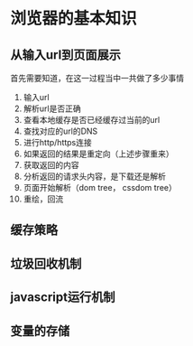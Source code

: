 # 浏览器的基本知识

## 从输入url到页面展示

首先需要知道，在这一过程当中一共做了多少事情

1. 输入url
2. 解析url是否正确
3. 查看本地缓存是否已经缓存过当前的url
4. 查找对应的url的DNS
5. 进行http/https连接
6. 如果返回的结果是重定向（上述步骤重来）
7. 获取返回的内容
8. 分析返回的请求头内容，是下载还是解析
9. 页面开始解析（dom tree， cssdom tree）
10. 重绘，回流

## 缓存策略

## 垃圾回收机制

## javascript运行机制

## 变量的存储
